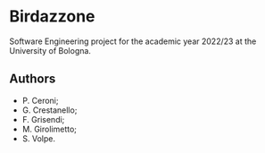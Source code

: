 # Birdazzone

Software Engineering project for the academic year 2022/23 at the University of
Bologna.

## Authors

- P. Ceroni;
- G. Crestanello;
- F. Grisendi;
- M. Girolimetto;
- S. Volpe.
